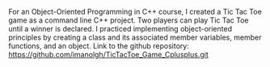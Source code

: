 For an Object-Oriented Programming in C++ course, I created a Tic Tac Toe game as a command line C++ project.  Two players can play Tic Tac Toe until a winner is declared.  I practiced implementing object-oriented principles by creating a class and its associated member variables, member functions, and an object.  Link to the github repository: https://github.com/imanolgh/TicTacToe_Game_Cplusplus.git
